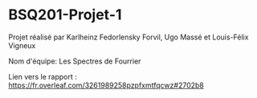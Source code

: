 # BSQ201-Projet-1

Projet réalisé par Karlheinz Fedorlensky Forvil, Ugo Massé et Louis-Félix Vigneux

Nom d'équipe: Les Spectres de Fourrier

Lien vers le rapport : https://fr.overleaf.com/3261989258pzpfxmtfqcwz#2702b8

